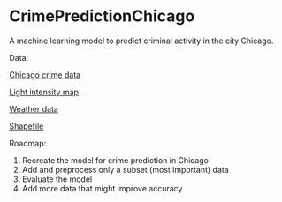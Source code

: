 # CrimePredictionChicago
A machine learning model to predict criminal activity in the city Chicago.

Data:

[Chicago crime data](https://data.cityofchicago.org/Public-Safety/Crimes-One-year-prior-to-present/x2n5-8w5q/data)

[Light intensity map](https://www.nasa.gov/sites/default/files/thumbnails/image/26247384716_9281df96cc_o.jpg)

[Weather data](https://www.visualcrossing.com/weather/weather-data-services)

[Shapefile](https://data.cityofchicago.org/Facilities-Geographic-Boundaries/Boundaries-Neighborhoods/bbvz-uum9)


Roadmap:
1. Recreate the model for crime prediction in Chicago
1. Add and preprocess only a subset (most important) data
2. Evaluate the model
3. Add more data that might improve accuracy